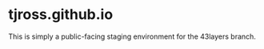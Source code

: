 tjross.github.io
================

This is simply a public-facing staging environment for the 43layers branch.
